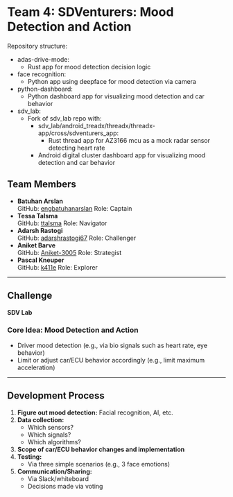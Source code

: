 # Team 4: SDVenturers: Mood Detection and Action

Repository structure:

- adas-drive-mode:
    - Rust app for mood detection decision logic
- face recognition:
    - Python app using deepface for mood detection via camera
- python-dashboard:
    - Python dashboard app for visualizing mood detection and car behavior
- sdv_lab:
    - Fork of sdv_lab repo with:
      - sdv_lab/android_treadx/threadx/threadx-app/cross/sdventurers_app:
        - Rust thread app for AZ3166 mcu as a mock radar sensor detecting heart rate
      - Android digital cluster dashboard app for visualizing mood detection and car behavior

## Team Members

- **Batuhan Arslan**  
  GitHub: [engbatuhanarslan](https://github.com/engbatuhanarslan)
  Role: Captain
- **Tessa Talsma**  
  GitHub: [ttalsma](https://github.com/ttalsma)
  Role: Navigator
- **Adarsh Rastogi**  
  GitHub: [adarshrastogi67](https://github.com/adarshrastogi67)
  Role: Challenger
- **Aniket Barve**  
  GitHub: [Aniket-3005](https://github.com/Aniket-3005)
  Role: Strategist
- **Pascal Kneuper**  
  GitHub: [k411e](https://github.com/k411e)
  Role: Explorer

---

## Challenge

**SDV Lab**

### Core Idea: Mood Detection and Action

- Driver mood detection (e.g., via bio signals such as heart rate, eye behavior)
- Limit or adjust car/ECU behavior accordingly (e.g., limit maximum acceleration)

---

## Development Process

1. **Figure out mood detection:** Facial recognition, AI, etc.
2. **Data collection:**  
   - Which sensors?  
   - Which signals?  
   - Which algorithms?
3. **Scope of car/ECU behavior changes and implementation**
4. **Testing:**  
   - Via three simple scenarios (e.g., 3 face emotions)
5. **Communication/Sharing:**  
   - Via Slack/whiteboard  
   - Decisions made via voting
